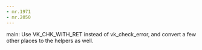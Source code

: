 ```yaml
---
- mr.1971
- mr.2050
---
```


main: Use VK_CHK_WITH_RET instead of vk_check_error, and convert a few other
places to the helpers as well.
